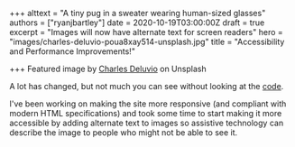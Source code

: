 +++
alttext = "A tiny pug in a sweater wearing human-sized glasses"
authors = ["ryanjbartley"]
date = 2020-10-19T03:00:00Z
draft = true
excerpt = "Images will now have alternate text for screen readers"
hero = "images/charles-deluvio-poua8xay514-unsplash.jpg"
title = "Accessibility and Performance Improvements!"

+++
Featured image by [Charles Deluvio](https://unsplash.com/photos/pOUA8Xay514?utm_source=unsplash&utm_medium=referral&utm_content=creditShareLink) on Unsplash

A lot has changed, but not much you can see without looking at the [code](https://GitHub.com/ryanjbartley/gphugo "gphugo GitHub repository").

I've been working on making the site more responsive (and compliant with modern HTML specifications) and took some time to start making it more accessible by adding alternate text to images so assistive technology can describe the image to people who might not be able to see it.
